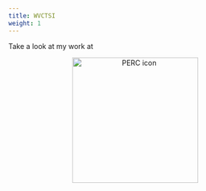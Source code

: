 ```yaml
---
title: WVCTSI
weight: 1
---
```


Take a look at my work at 

<center>
<a href='https://percwv.com'><img src='/img/logos/perc-ico.png' alt='PERC icon' width='250'></a>
</center>


